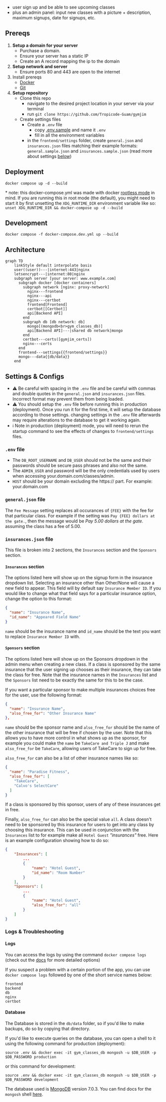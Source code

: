 * user sign up and be able to see upcoming classes
* plus an admin panel:
input new classes with a picture + description, maximum signups, date for signups, etc.

## Prereqs

1. **Setup a domain for your server**
     * Purchase a domain.
     * Ensure your server has a static IP
     * Create an A record mapping the ip to the domain
2. **Setup network and server**
     * Ensure ports 80 and 443 are open to the internet
3. Install prereqs
     * [Docker](https://www.docker.com/get-started/)  
     * [Git](https://www.git-scm.com/)
4. **Setup repository**
     * Clone this repo 
       * navigate to the desired project location in your server via your terminal
       * run `git clone https://github.com/Tropicode-Guam/gymjim`
     * Create settings files
       * Create a `.env` file
         * copy [.env.sample](.env.sample) and name it `.env`
         * fill in all the environment variables
       * in the `frontend/settings` folder, create `general.json` and `insurances.json` files matching their example formats: `general.sample.json` and `insurances.sample.json` (read more about settings [below](#settings--configs))

## Deployment

`docker compose up -d --build`

\* note: this docker-compose.yml was made with docker [rootless mode](https://docs.docker.com/engine/security/rootless/) in mind. If you are running this in root mode (the default), you might need to start it by first unsetting the `XDG_RUNTIME_DIR` environment variable like so: `unset XDG_RUNTIME_DIR && docker-compose up -d --build`

## Development

`docker compose -f docker-compose.dev.yml up --build`

## Architecture

```mermaid
graph TD
    linkStyle default interpolate basis
    user((user))---|internet:443|nginx
    letsencrypt---|internet:80|nginx
    subgraph server [your server: www.example.com]
      subgraph docker [docker containers]
        subgraph network [nginx: proxy-network]
          nginx---frontend
          nginx---api
          nginx---certbot
          frontend[Frontend]
          certbot[[Certbot]]
          api[Backend API]
        end
        subgraph db [db network: db]
          mongo[(mongodb<br>gym_classes_db)]
          api[Backend API]---|shared db network|mongo
        end
        certbot---certs([gymjim_certs])
        nginx---certs
      end
      frontend---settings{{frontend/settings}}
      mongo---data{{db/data}}
    end
```

## Settings & Configs

* ⚠️ Be careful with spacing in the `.env` file and be careful with commas and double quotes in the `general.json` and `insurances.json` files. Incorrect format may prevent them from being loaded.
* ⚠️ You should setup the `.env` file before running this in production (deployment). Once you run it for the first time, it will setup the database according to those settings. changing settings in the `.env` file afterwards may require alterations to the database to get it working again.
* ℹ Note in production (deployment) mode, you will need to rerun the startup command to see the effects of changes to `frontend/settings` files.

### `.env` file

* The `DB_ROOT_USERNAME` and `DB_USER` should not be the same and their passwords should be secure pass phrases and also not the same.
* The `ADMIN_USER` and password will be the only credentials used by users when accessing your.domain.com/classes/admin.
* `HOST` should be your domain excluding the https:// part. For example: your.domain.com

### `general.json` file

The `Fee Message` setting replaces all occurances of `{FEE}` with the fee for that particular class. For example if the setting was `Pay {FEE} dollars at the gate.`, then the message would be *Pay 5.00 dollars at the gate.* assuming the class has a fee of 5.00.

### `insurances.json` file

This file is broken into 2 sections, the `Insurances` section and the `Sponsors` section.

#### `Insurances` section

The options listed here will show up on the signup form in the insurance dropdown list. Selecting an insurance other than Other/None will cause a new field to appear. This field will by default say `Insurance Member ID`. If you would like to change what that field says for a particular insurance option, change the option to this format:

```json
{
  "name": "Insurance Name",
  "id_name": "Appeared Field Name"
}
```

`name` should be the insurance name and `id_name` should be the text you want to replace `Insurance Member ID` with.

#### `Sponsors` section

The options listed here will show up on the Sponsors dropdown in the admin menu when creating a new class. If a class is sponsored by the same insurance that the user signing up chooses as their insurance, they can take the class for free. Note that the insurance names in the `Insurances` list and the `Sponsors` list need to be exactly the same for this to be the case.

If you want a particular sponsor to make multiple insurances choices free for the user, use the following format:

```json
{
  "name": "Insurance Name",
  "also_free_for": "Other Insurance Name"
},
```

`name` should be the sponsor name and `also_free_for` should be the name of the other insurance that will be free if chosen by the user. Note that this allows you to have more control in what shows up as the sponsor, for example you could make the `name` be `TakeCare and Triple J` and make `also_free_for` be `TakeCare`, allowing users of TakeCare to sign up for free.

`also_free_for` can also be a list of other insurance names like so:

```json
{
  "name": "Paradise Fitness",
  "also_free_for": [
    "TakeCare", 
    "Calvo's SelectCare"
  ]
}
```
If a class is sponsored by this sponsor, users of any of these insurances get in free.

Finally, `also_free_for` can also be the special value `all`. A class doesn't need to be sponsored by this insurance for users to get into any class by choosing this insurance. This can be used in conjunction with the `Insurances` list to for example make all `Hotel Guest` *"insurances"* free. Here is an example configuration showing how to do so:

```json
{
    "Insurances": [
        ...
        {
            "name": "Hotel Guest",
            "id_name": "Room Number"
        }
    ],
    "Sponsors": [
        ...
        {
            "name": "Hotel Guest",
            "also_free_for": "all"
        }
    ]
}
```

### Logs & Troubleshooting

#### Logs

You can access the logs by using the command `docker compose logs` (check out the [docs](https://docs.docker.com/reference/cli/docker/compose/logs/) for more detailed options)

If you suspect a problem with a certain portion of the app, you can use `docker compose logs` followed by one of the short service names below:

```
frontend
backend
db
nginx
certbot
```

#### Database

The Database is stored in the `db/data` folder, so if you'd like to make backups, do so by copying that directory.

If you'd like to execute queries on the database, you can open a shell to it using the following command for production (deployment):

`source .env && docker exec -it gym_classes_db mongosh -u $DB_USER -p $DB_PASSWORD production`

or this command for development:

`source .env && docker exec -it gym_classes_db mongosh -u $DB_USER -p $DB_PASSWORD development`

The database used is [MongoDB](https://www.mongodb.com/) version 7.0.3. You can find docs for the `mongosh` shell [here](https://www.mongodb.com/docs/mongodb-shell/crud/).

